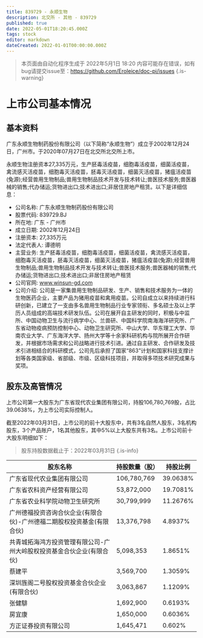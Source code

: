```yaml
---
title: 839729 - 永顺生物
description: 北交所 - 其他 - 839729
published: true
date: 2022-05-01T18:20:45.000Z
tags: stock
editor: markdown
dateCreated: 2022-01-01T00:00:00.000Z
---
```


> 本页面由自动化程序生成于 2022年5月1日 18:20
> 内容可能存在错误，如有bug请提交issue至：https://github.com/Eroleice/doc-pi/issues
{.is-warning}

# 上市公司基本情况

## 基本资料

广东永顺生物制药股份有限公司（以下简称“永顺生物”）成立于2002年12月24日，广州市。于2020年07月27日在北交所北交所上市。

永顺生物注册资本27,335万元，生产胚毒活疫苗，细胞毒活疫苗，细菌活疫苗，禽流感灭活疫苗，细胞毒灭活疫苗，胚毒灭活疫苗，细菌灭活疫苗，猪瘟活疫苗(兔源);经营兽用生物制品;兽用生物制品技术开发与技术转让;兽医技术服务;兽医器械的销售;代办储运;货物进出口;技术进出口;非居住房地产租赁。以下是详细信息：

- 公司名称: 广东永顺生物制药股份有限公司
- 股票代码: 839729.BJ
- 所在地: 广东 - 广州市
- 成立日期: 2002年12月24日
- 注册资本: 27,335万元
- 法定代表人: 谭德明
- 主营业务: 生产胚毒活疫苗，细胞毒活疫苗，细菌活疫苗，禽流感灭活疫苗，细胞毒灭活疫苗，胚毒灭活疫苗，细菌灭活疫苗，猪瘟活疫苗(兔源);经营兽用生物制品;兽用生物制品技术开发与技术转让;兽医技术服务;兽医器械的销售;代办储运;货物进出口;技术进出口;非居住房地产租赁
- 公司官网: www.winsun-gd.com
- 公司介绍: 公司是一家集兽用生物制品研发、生产、销售和技术服务为一体的生物医药企业，主要产品为猪用疫苗和禽用疫苗。公司自成立以来持续进行科研创新，已建立了一支由多名兽用生物制品行业专家领衔、多名硕士及以上学历人员组成的高端技术研发队伍。公司在展开自主研发的同时，积极与中监所、中国动物卫生与流行病学中心、兰兽研、中国科学院南海海洋研究所、广东省动物疫病预防控制中心、动物卫生研究所、中山大学、华东理工大学、华南农业大学、广东海洋大学、扬州大学等十余家科研机构与院所展开合作研发，并根据市场需求和公司战略进行技术引进。通过自主研发、合作研发及技术引进相结合的科研模式，公司先后承担了国家“863”计划和国家科技支撑计划等各类国家级、省部级、市级、区级科技项目，并取得多项技术研究成果与奖项。


## 股东及高管情况

上市公司第一大股东为广东省现代农业集团有限公司，持股106,780,769股，占比39.0638%，为上市公司实际控制人。

截至2022年03月31日，上市公司的前十大股东中，共有3名自然人股东，3名机构股东，3个产品账户，1名其他股东，其中5%以上大股东共有3名。上市公司前十大股东明细如下：

> 股东持股数据截止于：2022年03月31日
{.is-info}

| 股东名称 | 持股数量（股） | 持股比例 |
| --- | --- | --- |
| 广东省现代农业集团有限公司 | 106,780,769 | 39.0638% |
| 广东省农科资产经营有限公司 | 53,872,000 | 19.7081% |
| 广东省农业科学院动物卫生研究所 | 30,799,999 | 11.2676% |
| 广州德福投资咨询合伙企业(有限合伙)-广州德福二期股权投资基金(有限合伙) | 13,376,798 | 4.8937% |
| 共青城拓海鸿方投资管理有限公司-广州大岭股权投资基金合伙企业(有限合伙) | 5,098,353 | 1.8651% |
| 蔡建平 | 3,569,700 | 1.3059% |
| 深圳旌阁二号股权投资基金合伙企业(有限合伙) | 3,063,867 | 1.1209% |
| 张健騑 | 1,692,900 | 0.6193% |
| 房宜康 | 1,650,000 | 0.6036% |
| 方正证券投资有限公司 | 1,645,471 | 0.602% |




